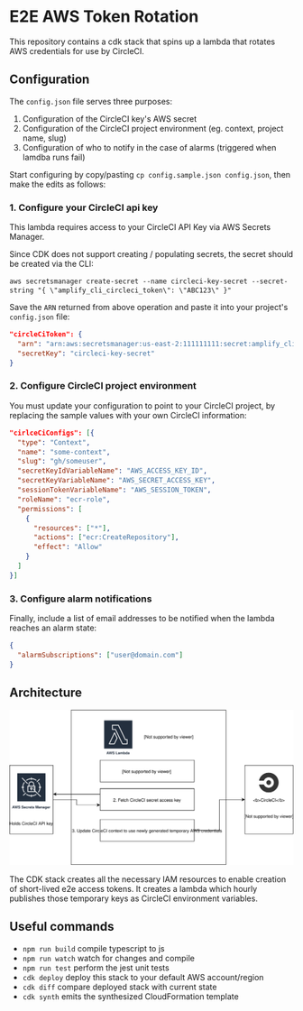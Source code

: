 # E2E AWS Token Rotation

This repository contains a cdk stack that spins up a lambda that rotates AWS credentials for use by CircleCI.

## Configuration

The `config.json` file serves three purposes:

1.  Configuration of the CircleCI key's AWS secret
2.  Configuration of the CircleCI project environment (eg. context, project name, slug)
3.  Configuration of who to notify in the case of alarms (triggered when lamdba runs fail)

Start configuring by copy/pasting `cp config.sample.json config.json`, then make the edits as follows:

### 1. Configure your CircleCI api key

This lambda requires access to your CircleCI API Key via AWS Secrets Manager.

Since CDK does not support creating / populating secrets, the secret should be created via the CLI:

```shell
aws secretsmanager create-secret --name circleci-key-secret --secret-string "{ \"amplify_cli_circleci_token\": \"ABC123\" }"
```

Save the `ARN` returned from above operation and paste it into your project's `config.json` file:

```json
"circleCiToken": {
  "arn": "arn:aws:secretsmanager:us-east-2:111111111:secret:amplify_cli_circleci_token-cawIBB",
  "secretKey": "circleci-key-secret"
}
```

### 2. Configure CircleCI project environment

You must update your configuration to point to your CircleCI project, by replacing the sample values with your own CircleCI information:

```json
"cirlceCiConfigs": [{
  "type": "Context",
  "name": "some-context",
  "slug": "gh/someuser",
  "secretKeyIdVariableName": "AWS_ACCESS_KEY_ID",
  "secretKeyVariableName": "AWS_SECRET_ACCESS_KEY",
  "sessionTokenVariableName": "AWS_SESSION_TOKEN",
  "roleName": "ecr-role",
  "permissions": [
    {
      "resources": ["*"],
      "actions": ["ecr:CreateRepository"],
      "effect": "Allow"
    }
  ]
}]
```

### 3. Configure alarm notifications

Finally, include a list of email addresses to be notified when the lambda reaches an alarm state:

```json
{
  "alarmSubscriptions": ["user@domain.com"]
}
```

## Architecture

![architecture diagram](./docs/e2e-token-rotation.svg)

The CDK stack creates all the necessary IAM resources to enable creation of short-lived e2e access tokens. It creates a lambda which hourly publishes those temporary keys as CircleCI environment variables.

## Useful commands

- `npm run build` compile typescript to js
- `npm run watch` watch for changes and compile
- `npm run test` perform the jest unit tests
- `cdk deploy` deploy this stack to your default AWS account/region
- `cdk diff` compare deployed stack with current state
- `cdk synth` emits the synthesized CloudFormation template
